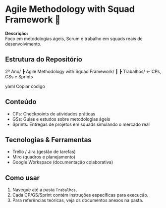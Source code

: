 # Agile Methodology with Squad Framework 🧩

**Descrição:**  
Foco em metodologias ágeis, Scrum e trabalho em squads reais de desenvolvimento.

## Estrutura do Repositório
2º Ano/
┣ Agile Methodology with Squad Framework/
┃ ┣ Trabalhos/ ← CPs, GSs e Sprints

yaml
Copiar código

## Conteúdo
- CPs: Checkpoints de atividades práticas
- GSs: Guias e estudos sobre metodologias ágeis
- Sprints: Entregas de projetos em squads simulando o mercado real

## Tecnologias & Ferramentas
- Trello / Jira (gestão de tarefas)
- Miro (quadros e planejamento)
- Google Workspace (documentação colaborativa)

## Como usar
1. Navegue até a pasta `Trabalhos`.
2. Cada CP/GS/Sprint contém instruções específicas para execução.
3. Para referências teóricas, veja os documentos anexos na pasta.

